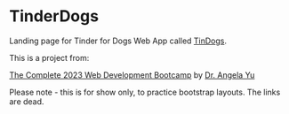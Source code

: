 # TinderDogs
Landing page for Tinder for Dogs Web App called [TinDogs](https://lisafedane.github.io/TinderDogs/). 

This is a project from:

[The Complete 2023 Web Development Bootcamp](https://www.udemy.com/course/the-complete-web-development-bootcamp/?utm_source=adwords&utm_medium=udemyads&utm_campaign=WebDevelopment_Search_la.EN_cc.US_PP_Experiment&utm_content=deal4584&utm_term=_._ag_138827691729_._ad_595066845342_._kw__._de_c_._dm__._pl__._ti_dsa-1652654191345_._li_9060286_._pd__._&matchtype=&gclid=CjwKCAjwxOymBhAFEiwAnodBLBkh-Kymqc3JXcuUPO07MzYKzX66gHsI-Psj8RlAGg4a3cL_Bjyx1BoC20UQAvD_BwE) by [Dr. Angela Yu](https://twitter.com/yu_angela?lang=en)

Please note - this is for show only, to practice bootstrap layouts. The links are dead. 
